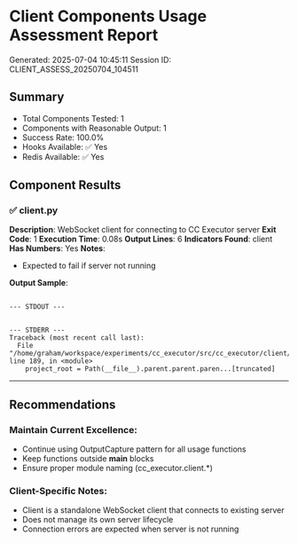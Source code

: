# Client Components Usage Assessment Report
Generated: 2025-07-04 10:45:11
Session ID: CLIENT_ASSESS_20250704_104511

## Summary
- Total Components Tested: 1
- Components with Reasonable Output: 1
- Success Rate: 100.0%
- Hooks Available: ✅ Yes
- Redis Available: ✅ Yes

## Component Results

### ✅ client.py
**Description**: WebSocket client for connecting to CC Executor server
**Exit Code**: 1
**Execution Time**: 0.08s
**Output Lines**: 6
**Indicators Found**: client
**Has Numbers**: Yes
**Notes**:
- Expected to fail if server not running

**Output Sample**:
```

--- STDOUT ---


--- STDERR ---
Traceback (most recent call last):
  File "/home/graham/workspace/experiments/cc_executor/src/cc_executor/client/client.py", line 189, in <module>
    project_root = Path(__file__).parent.parent.paren...[truncated]
```

---

## Recommendations

### Maintain Current Excellence:
- Continue using OutputCapture pattern for all usage functions
- Keep functions outside __main__ blocks
- Ensure proper module naming (cc_executor.client.*)

### Client-Specific Notes:
- Client is a standalone WebSocket client that connects to existing server
- Does not manage its own server lifecycle
- Connection errors are expected when server is not running
